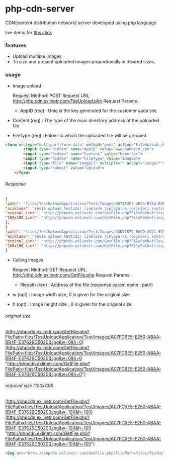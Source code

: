 # php-cdn-server
CDN(content distribution network) server developed using php language

live demo for [tihs click](http://php.cdn.exlinetr.com "tihs click")

### features
- Upload multiple images
- To size and present uploaded images proportionally in desired sizes

### usage
- Image upload

  Request Method: POST
  Request URL: http://php.cdn.exlinetr.com/FileUpload.php
  Request Params:
  - AppID (req)   : Uniq is the key generated for the customer yada site 
 - Content (req) : The type of the main directory address of the uploaded file
 - FileType (req) : Folder to which the uploaded file will be grouped
  
```html
<form enctype="multipart/form-data" method="post" action="FileUpload.php">
        <input type="hidden" name="AppID" value="www.haberim.com">
        <input type="hidden" name="Content" value="Haberler">
        <input type="hidden" name="FileType" value="Images">
        <input type="file" name="image[]" multiple="" accept="image/*">
        <input type="submit" value="Upload">
    </form>
```
###### Response
```json
{
"path": "files/TestUploadApplication/Test/Images/B67AF4F7-3B53-B284-BBB1-2377885BC103.png",
"aciklama": "resim upload testidir linklere tiklayarak resimleri kontrol edebilirsiniz.",
"orginal_Link": "http://phpcdn.exlinetr.com/GetFile.php?FilePath=files/TestUploadApplication/Test/Images/B67AF4F7-3B53-B284-BBB1-2377885BC103.png&w=0&h=0",
"100x100_Link": "http://phpcdn.exlinetr.com/GetFile.php?FilePath=files/TestUploadApplication/Test/Images/B67AF4F7-3B53-B284-BBB1-2377885BC103.png&w=100&h=100"
},
{
"path": "files/TestUploadApplication/Test/Images/93DD7B7C-EACD-A721-5499-DDD8A094A260.jpg",
"aciklama": "resim upload testidir linklere tiklayarak resimleri kontrol edebilirsiniz.",
"orginal_Link": "http://phpcdn.exlinetr.com/GetFile.php?FilePath=files/TestUploadApplication/Test/Images/93DD7B7C-EACD-A721-5499-DDD8A094A260.jpg&w=0&h=0",
"100x100_Link": "http://phpcdn.exlinetr.com/GetFile.php?FilePath=files/TestUploadApplication/Test/Images/93DD7B7C-EACD-A721-5499-DDD8A094A260.jpg&w=100&h=100"
}
```


- Calling Images

  Request Method: GET
  Request URL: http://php.cdn.exlinetr.com/GetFile.php
  Request Params:
  - filepath (req)   : Address of the file (response param name : path)
 - w (opt) : Image width size, 0 is given for the original size
 - h (opt) : Image height size , 0 is given for the original size

###### original size
[http://phpcdn.exlinetr.com/GetFile.php?FilePath=files/TestUploadApplication/Test/Images/A07FC9E5-E250-ABAA-BB4F-E37629C50203.jpg&w=0&h=0](http://phpcdn.exlinetr.com/GetFile.php?FilePath=files/TestUploadApplication/Test/Images/A07FC9E5-E250-ABAA-BB4F-E37629C50203.jpg&w=0&h=0 "http://phpcdn.exlinetr.com/GetFile.php?FilePath=files/TestUploadApplication/Test/Images/A07FC9E5-E250-ABAA-BB4F-E37629C50203.jpg&w=0&h=0")
###### reduced size (100x100)
[http://phpcdn.exlinetr.com/GetFile.php?FilePath=files/TestUploadApplication/Test/Images/A07FC9E5-E250-ABAA-BB4F-E37629C50203.jpg&w=100&h=100](http://phpcdn.exlinetr.com/GetFile.php?FilePath=files/TestUploadApplication/Test/Images/A07FC9E5-E250-ABAA-BB4F-E37629C50203.jpg&w=100&h=100 "http://phpcdn.exlinetr.com/GetFile.php?FilePath=files/TestUploadApplication/Test/Images/A07FC9E5-E250-ABAA-BB4F-E37629C50203.jpg&w=100&h=100")

```html
<img src="http://phpcdn.exlinetr.com/GetFile.php?FilePath=files/TestUploadApplication/Test/Images/A07FC9E5-E250-ABAA-BB4F-E37629C50203.jpg&w=0&h=0">
```




